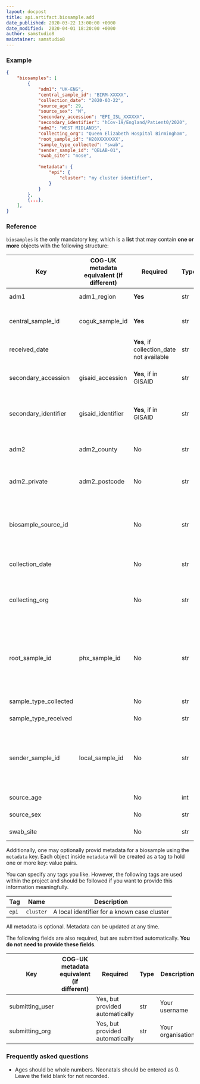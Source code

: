 ```yaml
---
layout: docpost
title: api.artifact.biosample.add
date_published: 2020-03-22 13:00:00 +0000
date_modified:  2020-04-01 18:20:00 +0000
author: samstudio8
maintainer: samstudio8
---
```


### Example
```json
{
    "biosamples": [
        {
            "adm1": "UK-ENG",
            "central_sample_id": "BIRM-XXXXX",
            "collection_date": "2020-03-22",
            "source_age": 29,
            "source_sex": "M",
            "secondary_accession": "EPI_ISL_XXXXXX",
            "secondary_identifier": "hCov-19/England/Patient0/2020",
            "adm2": "WEST MIDLANDS",
            "collecting_org": "Queen Elizabeth Hospital Birmingham",
            "root_sample_id": "H20XXXXXXXX",
            "sample_type_collected": "swab",
            "sender_sample_id": "QELAB-01",
            "swab_site": "nose",
            
            "metadata": {
                "epi": {
                    "cluster": "my cluster identifier",
                }
            }
        },
        {...},
    ],
}
```

### Reference

`biosamples` is the only mandatory key, which is a **list** that may contain **one or more** objects with the following structure:


| Key                  | COG-UK metadata equivalent (if different)   | Required | Type       | Description                           |
|----------------------|-------------------------------|----------|------------|---------------------------------------|
| adm1          | adm1_region                              | **Yes**      | str | **Options** `UK-ENG`,`UK-SCT`,`UK-WLS`,`UK-NIR`|
| central_sample_id    | coguk_sample_id               | **Yes**      | str        | The centrally shared ID that you will use to refer to this sample inside the consortium. |
| received_date      |                               | **Yes**, if collection_date not available      | str | The date the sample was received. **YYYY-MM-DD** only. |
| secondary_accession     | gisaid_accession              | **Yes**, if in GISAID | str | GISAID accession if the sample has already been uploaded to GISAID |
| secondary_identifier    | gisaid_identifier             | **Yes**, if in GISAID | str | GISAID identifier (eg. hCov-19/.../2020) if the sample has already been uploaded to GISAID
| adm2          | adm2_county                              | No       | str        | The county that the patient lives in (no abbreviations or short hand) |
| adm2_private          | adm2_postcode                              | No       | str        | The outer postcode for the patient's home address (**first half of the postcode only**) |
| biosample_source_id  |                               | No       | str        | Unique identifier of patient or environmental sample. **Do not use an NHS number here**. This field will be backfilled later by PHx and HDR-UK. |
| collection_date      |                               | No      | str | The date the sample was collected. **YYYY-MM-DD** only. |
| collecting_org       |                               | No       | str       | The site (eg. hospital or surgery) that this sample was originally collected by. Use the first line of the 'sender' from the E28 form.
| root_sample_id       | phx_sample_id                 | No       | str        | Identifier assigned to this sample from one of the health agencies (eg. PHE samples will be prefixed with `H20`). This is necessary for linking samples to private patient metadata later. |
| sample_type_collected          |                               | No       | str | Sample type. **Options** `swab`,`sputum`,`BAL`|
| sample_type_received         |                               | No       | str | Sample type. **Options** `primary`,`extract`,`culture`|
| sender_sample_id     | local_sample_id               | No      | str        | If this sample was renamed by a local organisation (eg. hospital virology lab, sequencing lab), provide this identifier here. Otherwise leave blank. |
| source_age           |                               | No      | int        | Age of the patient in years |
| source_sex           |                               | No      | str | Sex of the patient. **Options** `F`,`M`,`Other` |
| swab_site            |                               | No       | str | Swab site. **Options** `nose`,`throat`,`nose-throat`|


Additionally, one may optionally provid metadata for a biosample using the `metadata` key.
Each object inside `metadata` will be created as a tag to hold one or more key: value pairs.

You can specify any tags you like. However, the following tags are used within the project and should be followed if you want to provide this information meaningfully.

| Tag         | Name      | Description                           |
|-------------|-----------|---------------------------------------|
| `epi`     | `cluster` | A local identifier for a known case cluster |

All metadata is optional. Metadata can be updated at any time.


The following fields are also required, but are submitted automatically. **You do not need to provide these fields**.

| Key                  | COG-UK metadata equivalent (if different)   | Required | Type       | Description                           |
|----------------------|-------------------------------|----------|------------|---------------------------------------|
| submitting_user |              | Yes, but provided automatically       | str        | Your username 
| submitting_org  |              | Yes, but provided automatically       | str        | Your organisation

### Frequently asked questions

* Ages should be whole numbers. Neonatals should be entered as 0. Leave the field blank for not recorded.
